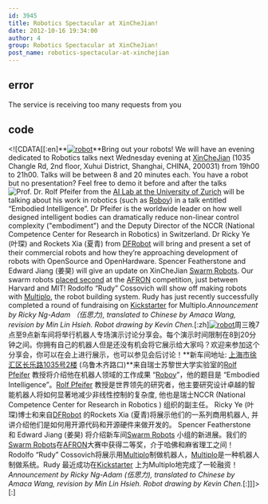 ```yaml
---
id: 3945
title: Robotics Spectacular at XinCheJian!
date: 2012-10-16 19:34:00
author: 4
group: Robotics Spectacular at XinCheJian!
post_name: robotics-spectacular-at-xinchejian
---
```


## error
The service is receiving too many requests from you

## code
 <!\[CDATA\[\[:en\]**[![](http://xinchejian.com/wp-content/uploads/2012/10/robot1-260x400.png "robot")](http://xinchejian.com/2012/10/16/robotics-spectacular-at-xinchejian/robot-2/)**Bring out your robots! We will have an evening dedicated to Robotics talks next Wednesday evening at [XinCheJian](http://xinchejian.com/) (1035 Changle Rd, 2nd floor, Xuhui District, Shanghai, CHINA, 200031) from 19h00 to 21h00\. Talks will be between 8 and 20 minutes each. You have a robot but no presentation? Feel free to demo it before and after the talks![Prof. Dr. Rolf Pfeifer](http://ailab.ifi.uzh.ch/pfeifer/) from the [AI Lab at the University of Zurich](http://ailab.ifi.uzh.ch/) will be talking about his work in robotics (such as [Roboy](http://www.roboy.org/)) in a talk entitled “Embodied Intelligence”. Dr Pfeifer is the worldwide leader on how well designed intelligent bodies can dramatically reduce non-linear control complexity ("embodiment") and the Deputy Director of the NCCR (National Competence Center for Research in Robotics) in Switzerland. Dr Ricky Ye (叶琛) and Rockets Xia (夏青) from [DFRobot](http://www.dfrobot.com/) will bring and present a set of their commercial robots and how they’re approaching development of robots with OpenSource and OpenHardware. Spencer Featherstone and Edward Jiang (姜昊) will give an update on XinCheJian [Swarm Robots](http://wiki.xinchejian.com/wiki/Xinchejian%5FShanghai%5FHackerspace%5FAFRON%5F$10%5FCompetition%5Fsubmission). Our swarm robots [placed second](http://robotics-africa.org/design%5Fchallenge.html) at the [AFRON](http://robotics-africa.org/) competition, just between Harvard and MIT! Rodolfo “Rudy” Cossovich will show off making robots with [Multiplo](http://multiplo.org/), the robot building system. Rudy has just recently successfully completed a round of fundraising on [Kickstarter](http://www.kickstarter.com/projects/1689254125/multiplo-create-your-own-robot) for Multiplo._Announcement by Ricky Ng-Adam （伍思力), translated to Chinese by Amaca Wang, revision by Min Lin Hsieh. Robot drawing by Kevin Chen._\[:zh\][![](http://xinchejian.com/wp-content/uploads/2012/10/robot2-260x400.png "robot")](http://xinchejian.com/2012/10/16/robotics-spectacular-at-xinchejian/robot-3/)周三晚7点至9点新车间将举行机器人专场演示讨论分享会。每个演示时间限制在8到20分钟之间。你拥有自己的机器人但是还没有机会将它展示给大家吗？欢迎来参加这个分享会，你可以在会上进行展示，也可以参见会后讨论！**新车间地址: [上海市徐汇区长乐路1035号2楼](http://j.map.baidu.com/skyYd) (乌鲁木齐路口)**来自瑞士苏黎世大学实验室的[Rolf Pfeifer](http://ailab.ifi.uzh.ch/pfeifer/) 教授将介绍他在机器人领域的工作成果 “[Roboy](http://www.roboy.org/)”，他的题目是 “Embodied Intelligence”。[Rolf Pfeifer](http://ailab.ifi.uzh.ch/pfeifer/) 教授是世界领先的研究者，他主要研究设计卓越的智能机器人将如何显著地减少非线性控制的复杂度, 他也是瑞士NCCR (National Competence Center for Research in Robotics ) 组织的副主任。 Ricky Ye (叶琛)博士和来自[DFRobot](http://www.dfrobot.com/) 的Rockets Xia (夏青)将展示他们的一系列商用机器人, 并讲介绍他们是如何用开源代码和开源硬件来做开发的。 Spencer Featherstone 和 Edward Jiang (姜昊) 将介绍新车间[Swarm Robots](http://wiki.xinchejian.com/wiki/Xinchejian%5FShanghai%5FHackerspace%5FAFRON%5F$10%5FCompetition%5Fsubmission) 小组的新进展。我们的[Swarm Robots](http://wiki.xinchejian.com/wiki/Xinchejian%5FShanghai%5FHackerspace%5FAFRON%5F$10%5FCompetition%5Fsubmission)在[AFRON](http://robotics-africa.org/)大赛中获得二等奖，介于哈佛和麻省理工之间！ Rodolfo “Rudy” Cossovich将展示用[Multiplo](http://multiplo.org/)制做机器人，[Multiplo](http://multiplo.org/)是一种机器人制做系统。Rudy 最近成功在[Kickstarter](http://www.kickstarter.com/projects/1689254125/multiplo-create-your-own-robot) 上为Multiplo地完成了一轮融资！_Announcement by Ricky Ng-Adam (伍思力), translated to Chinese by Amaca Wang, revision by Min Lin Hsieh. Robot drawing by Kevin Chen._\[:\]\]\]> \[:\]
